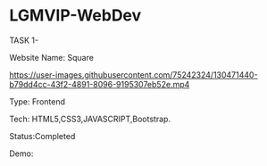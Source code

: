 # LGMVIP-WebDev
TASK 1-

Website Name: Square

https://user-images.githubusercontent.com/75242324/130471440-b79dd4cc-43f2-4891-8096-9195307eb52e.mp4



Type: Frontend

Tech: HTML5,CSS3,JAVASCRIPT,Bootstrap.

Status:Completed

Demo:
